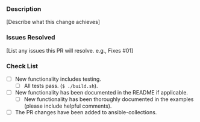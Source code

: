 ### Description
[Describe what this change achieves]

### Issues Resolved
[List any issues this PR will resolve. e.g., Fixes #01]

### Check List
- [ ] New functionality includes testing.
  - [ ] All tests pass. (`$ ./build.sh`).
- [ ] New functionality has been documented in the README if applicable.
  - [ ] New functionality has been thoroughly documented in the examples (please include helpful comments).
- [ ] The PR changes have been added to ansible-collections.
